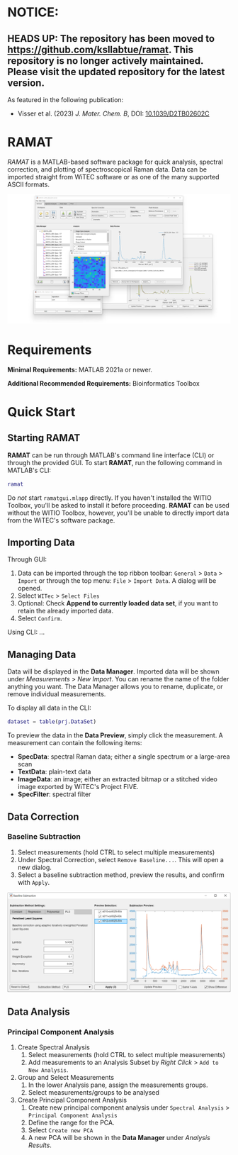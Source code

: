 # NOTICE:

**HEADS UP: The repository has been moved to https://github.com/ksllabtue/ramat. This repository is no longer actively maintained. Please visit the updated repository for the latest version.**
-

As featured in the following publication:

* Visser et al. (2023) *J. Mater. Chem. B*, DOI: [10.1039/D2TB02602C](https://pubs.rsc.org/en/content/articlelanding/2023/TB/D2TB02602C)

# RAMAT
*RAMAT* is a MATLAB-based software package for quick analysis, spectral correction, and plotting of spectroscopical Raman data.
Data can be imported straight from WiTEC software or as one of the many supported ASCII formats.

![](docs/images/overview.png)

# Requirements
**Minimal Requirements:** MATLAB 2021a or newer.

**Additional Recommended Requirements:** Bioinformatics Toolbox

# Quick Start

## Starting RAMAT

**RAMAT** can be run through MATLAB's command line interface (CLI) or through the provided GUI. To start **RAMAT**, run the following command in MATLAB's CLI:

```MATLAB
ramat
```

Do *not* start `ramatgui.mlapp` directly. If you haven't installed the WITIO Toolbox, you'll be asked to install it before proceeding. **RAMAT** can be used without the WITIO Toolbox, however, you'll be unable to directly import data from the WiTEC's software package.

## Importing Data

Through GUI:
1. Data can be imported through the top ribbon toolbar: `General` > `Data` > `Import` or through the top menu: `File` > `Import Data`. A dialog will be opened.
2. Select `WITec` > `Select Files`
3. Optional: Check **Append to currently loaded data set**, if you want to retain the already imported data.
4. Select `Confirm`.

Using CLI:
...

## Managing Data

Data will be displayed in the **Data Manager**. Imported data will be shown under *Measurements* > *New Import*. You can rename the name of the folder anything you want. The Data Manager allows you to rename, duplicate, or remove individual measurements.

To display all data in the CLI:
```MATLAB
dataset = table(prj.DataSet)
```

To preview the data in the **Data Preview**, simply click the measurement. A measurement can contain the following items:
* **SpecData**: spectral Raman data; either a single spectrum or a large-area scan
* **TextData**: plain-text data
* **ImageData**: an image; either an extracted bitmap or a stitched video image exported by WiTEC's Project FIVE.
* **SpecFilter**: spectral filter

## Data Correction

### Baseline Subtraction

1. Select measurements (hold CTRL to select multiple measurements)
2. Under Spectral Correction, select `Remove Baseline...`. This will open a new dialog.
3. Select a baseline subtraction method, preview the results, and confirm with `Apply`.

![The baseline subtraction dialog](docs/images/baseline_subtraction.png)

## Data Analysis

### Principal Component Analysis

1. Create Spectral Analysis
    1. Select measurements (hold CTRL to select multiple measurements)
    2. Add measurements to an Analysis Subset by *Right Click* > `Add to New Analysis`.
2. Group and Select Measurements
    1. In the lower Analysis pane, assign the measurements groups.
    2. Select measurements/groups to be analysed
3. Create Principal Component Analysis
    1. Create new principal component analysis under `Spectral Analysis` > `Principal Component Analysis`
    2. Define the range for the PCA.
    3. Select `Create new PCA`
    4. A new PCA will be shown in the **Data Manager** under *Analysis Results*.
